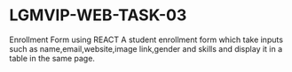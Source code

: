 # LGMVIP-WEB-TASK-03

Enrollment Form using REACT
A student enrollment form which take inputs such as name,email,website,image link,gender and skills and display it in a table in the same page.


